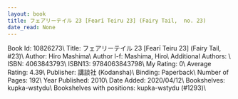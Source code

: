 ```yaml
---
layout: book
title: フェアリーテイル 23 [Fearī Teiru 23] (Fairy Tail,  no. 23)
date_read: None
---
```


Book Id: 10826273\ 
Title: フェアリーテイル 23 [Fearī Teiru 23] (Fairy Tail, #23)\ 
Author: Hiro Mashima\ 
Author l-f: Mashima, Hiro\ 
Additional Authors: \ 
ISBN: 4063843793\ 
ISBN13: 9784063843798\ 
My Rating: 0\ 
Average Rating: 4.39\ 
Publisher: 講談社 (Kodansha)\ 
Binding: Paperback\ 
Number of Pages: 192\ 
Year Published: 2010\ 
Date Added: 2020/04/12\ 
Bookshelves: kupka-wstydu\ 
Bookshelves with positions: kupka-wstydu (#1293)\ 

